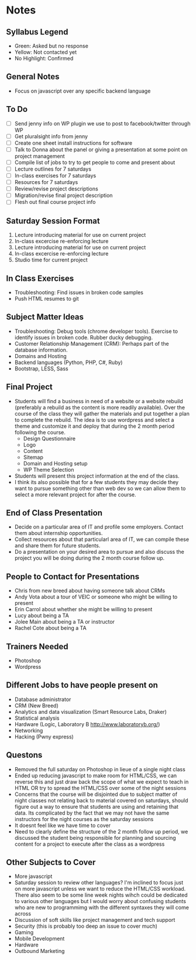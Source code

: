 # Notes

## Syllabus Legend

- Green: Asked but no response
- Yellow: Not contacted yet
- No Highlight: Confirmed

## General Notes

- Focus on javascript over any specific backend language

## To Do

- [ ] Send jenny info on WP plugin we use to post to facebook/twitter through WP
- [ ] Get pluralsight info from jenny
- [ ] Create one sheet install instructions for software
- [ ] Talk to Donna about the panel or giving a presentation at some point on project management
- [ ] Compile list of jobs to try to get people to come and present about
- [ ] Lecture outlines for 7 saturdays
- [ ] In-class exercises for 7 saturdays
- [ ] Resources for 7 saturdays
- [ ] Review/revise project descriptions
- [ ] Migration/revise final project description
- [ ] Flesh out final course project info

## Saturday Session Format

1. Lecture introducing material for use on current project
2. In-class excercise re-enforcing lecture
3. Lecture introducing material for use on current project
4. In-class excercise re-enforcing lecture
5. Studio time for current project

## In Class Exercises

- Troubleshooting: Find issues in broken code samples
- Push HTML resumes to git

## Subject Matter Ideas

- Troubleshooting: Debug tools (chrome developer tools). Exercise to identify issues in broken code.
  Rubber ducky debugging.
- Customer Relationship Management (CRM): Perhaps part of the database information.
- Domains and Hosting
- Backend languages (Python, PHP, C#, Ruby)
- Bootstrap, LESS, Sass

## Final Project

- Students will find a business in need of a website or a website rebuild (preferably a rebuild
as the content is more readily available). Over the course of the class they will gather the materials
and put together a plan to complete the rebuild. The idea is to use wordpress and select a theme and
customize it and deploy that during the 2 month period following the course.
    - Design Questionnaire
    - Logo
    - Content 
    - Sitemap
    - Domain and Hosting setup
    - WP Theme Selection
- Students will present this project information at the end of the class.
- I think its also possible that for a few students they may decide they want to pursue something other
than web dev so we can allow them to select a more relevant project for after the course.

## End of Class Presentation

- Decide on a particular area of IT and profile some employers. Contact them about internship opportunities.
- Collect resources about that particularl area of IT, we can compile these and share them for future students.
- Do a presentation on your desired area to pursue and also discuss the project you will be doing during the
2 month course follow up.

## People to Contact for Presentations

- Chris from new breed about having someone talk about CRMs 
- Andy Vota about a tour of VEIC or someone who might be willing to present
- Erin Carrol about whether she might be willing to present
- Lucy about being a TA
- Jolee Main about being a TA or instructor
- Rachel Cote about being a TA

## Trainers Needed

- Photoshop
- Wordpress

## Different Jobs to have people present on

- Database administrator
- CRM (New Breed)
- Analytics and data visualization (Smart Resource Labs, Draker)
- Statistical analysis
- Hardware (Logic, Laboratory B http://www.laboratoryb.org/)
- Networking
- Hacking (Pwny express)

## Questons

- Removed the full saturday on Photoshop in lieue of a single night class
- Ended up reducing javascript to make room for HTML/CSS, we can reverse this and just
draw back the scope of what we expect to teach in HTML OR try to spread the HTML/CSS over some
of the night sessions
- Concerns that the course will be disjointed due to subject matter of night classes not
relating back to material covered on saturdays, should figure out a way to ensure that students
are using and retaining that data. Its complicated by the fact that we may not have the same instructors for the night courses as the saturday sessions
- It doesnt feel like we have time to cover 
- Need to clearly define the structure of the 2 month follow up period, we discussed the student
being responsible for planning and sourcing content for a project to execute after the class as a wordpress

## Other Subjects to Cover

- More javascript
- Saturday session to review other languages? I'm inclined to focus just on more javascript unless we want to reduce the HTML/CSS workload. There also seem to be some line week nights wihch could be dedicated to various other languages but I would worry about confusing students who are new to programmimg with the different syntaxes they will come across
- Discussion of soft skills like project management and tech support
- Security (this is probably too deep an issue to cover much)
- Gaming
- Mobile Development
- Hardware
- Outbound Marketing
